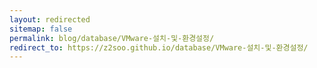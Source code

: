 ```yaml
---
layout: redirected
sitemap: false
permalink: blog/database/VMware-설치-및-환경설정/
redirect_to: https://z2soo.github.io/database/VMware-설치-및-환경설정/
---
```

